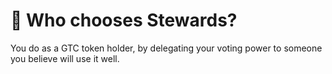 # 🏢 Who chooses Stewards?

You do as a GTC token holder, by delegating your voting power to someone you believe will use it well.
